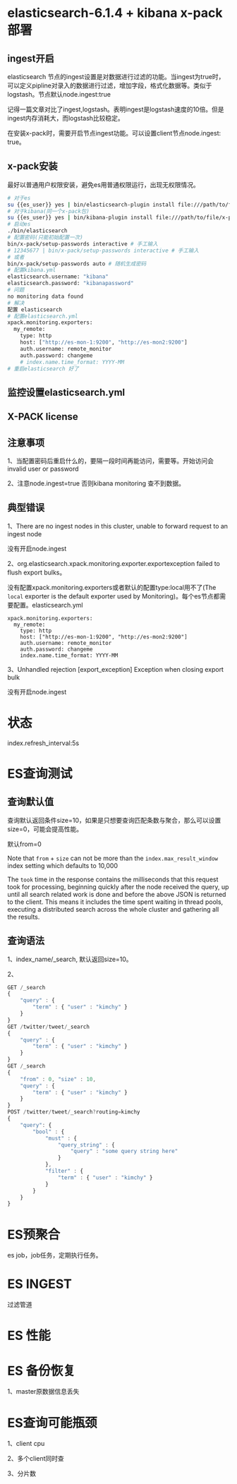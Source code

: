 # elasticsearch-6.1.4 + kibana x-pack部署

[x-pack安装]: https://www.elastic.co/guide/en/elasticsearch/reference/6.1/installing-xpack-es.html
[no monitoring data found]: https://discuss.elastic.co/t/no-monitoring-data-found-indexnotfoundexception/155431
[monitoring settings]: https://www.elastic.co/guide/en/elasticsearch/reference/5.5/monitoring-settings.html
[xpack monitoring settings]: https://www.elastic.co/guide/en/x-pack/5.5/monitoring-cluster.html#http-exporter-reference
[效果]: https://www.elastic.co/guide/en/kibana/6.1/elasticsearch-metrics.html
[interactive]: https://www.elastic.co/guide/en/elasticsearch/reference/6.1/installing-xpack-es.html
[kibana安装xpack]: https://www.elastic.co/guide/en/kibana/6.1/installing-xpack-kb.html
[auto|interactive]: https://www.elastic.co/guide/en/elasticsearch/reference/6.1/setup-passwords.html



## ingest开启

elasticsearch 节点的ingest设置是对数据进行过滤的功能。当ingest为true时，可以定义pipline对录入的数据进行过滤，增加字段，格式化数据等。类似于logstash。节点默认node.ingest:true

记得一篇文章对比了ingest,logstash。表明ingest是logstash速度的10倍。但是ingest内存消耗大，而logstash比较稳定。

在安装x-pack时，需要开启节点ingest功能。可以设置client节点node.ingest: true。

## x-pack安装

最好以普通用户权限安装，避免es用普通权限运行，出现无权限情况。

```bash
# 对于es
su {{es_user}} yes | bin/elasticsearch-plugin install file:///path/to/file/x-pack-6.1.4.zip
# 对于kibana(同一个x-pack包)
su {{es_user}} yes | bin/kibana-plugin install file:///path/to/file/x-pack-6.1.4.zip
# 启动es
./bin/elasticsearch
# 配置密码(只能初始配置一次)
bin/x-pack/setup-passwords interactive # 手工输入
# 12345677 | bin/x-pack/setup-passwords interactive # 手工输入
# 或者
bin/x-pack/setup-passwords auto # 随机生成密码
# 配置kibana.yml
elasticsearch.username: "kibana"
elasticsearch.password: "kibanapassword"
# 问题
no monitoring data found
# 解决
配置 elasticsearch
# 配置elasticsearch.yml
xpack.monitoring.exporters:
  my_remote:
    type: http
    host: ["http://es-mon-1:9200", "http://es-mon2:9200"] 
    auth.username: remote_monitor 
    auth.password: changeme
    # index.name.time_format: YYYY-MM
# 重启elasticsearch 好了
```

## 监控设置elasticsearch.yml

[config索引]: https://www.elastic.co/guide/en/elasticsearch/reference/6.1/config-monitoring-indices.html
[监控设置]: https://www.elastic.co/guide/en/elasticsearch/reference/6.1/monitoring-settings.html
[x-pack特性设置]: https://www.elastic.co/guide/en/elasticsearch/reference/6.1/settings-xpack.html
[启动检查]: https://www.elastic.co/guide/en/elasticsearch/reference/6.1/bootstrap-checks.html

## X-PACK license

[settings]: https://www.elastic.co/guide/en/kibana/6.1/settings-xpack-kb.html



[x-pack]: https://www.elastic.co/guide/en/elasticsearch/reference/6.1/license-settings.html



## 注意事项

1、当配置密码后重启什么的，要隔一段时间再能访问，需要等。开始访问会invalid user or password

2、注意node.ingest=true 否则kibana monitoring 查不到数据。

## 典型错误

1、There are no ingest nodes in this cluster, unable to forward request to an ingest node

[问题解决]: https://elasticsearch.cn/question/1915

没有开启node.ingest

2、org.elasticsearch.xpack.monitoring.exporter.exportexception failed to flush export bulks。

没有配置xpack.monitoring.exporters或者默认的配置type:local用不了(The `local` exporter is the default exporter used by Monitoring)。每个es节点都需要配置。elasticsearch.yml

[exporter]: https://www.elastic.co/guide/en/elasticsearch/reference/6.1/monitoring-settings.html


```
xpack.monitoring.exporters:
  my_remote:
    type: http
    host: ["http://es-mon-1:9200", "http://es-mon2:9200"] 
    auth.username: remote_monitor 
    auth.password: changeme
    index.name.time_format: YYYY-MM
```

[xpack.monitoring配置]: https://www.elastic.co/guide/en/x-pack/5.5/monitoring-cluster.html#http-exporter-reference

3、Unhandled rejection [export_exception] Exception when closing export bulk

没有开启node.ingest



# 状态

index.refresh_interval:5s

# ES查询测试

## 查询默认值

[query]: https://www.elastic.co/guide/en/elasticsearch/reference/6.1/search-request-body.html
[from  to size]: https://www.elastic.co/guide/en/elasticsearch/reference/6.1/search-request-from-size.html

查询默认返回条件size=10，如果是只想要查询匹配条数与聚合，那么可以设置size=0，可能会提高性能。

默认from=0

Note that `from` + `size` can not be more than the `index.max_result_window` index setting which defaults to 10,000

The `took` time in the response contains the milliseconds that this request took for processing, beginning quickly after the node received the query, up until all search related work is done and before the above JSON is returned to the client. This means it includes the time spent waiting in thread pools, executing a distributed search across the whole cluster and gathering all the results.



## 查询语法

1、index_name/_search, 默认返回size=10。

2、

```js
GET /_search
{
    "query" : {
        "term" : { "user" : "kimchy" }
    }
}
GET /twitter/tweet/_search
{
    "query" : {
        "term" : { "user" : "kimchy" }
    }
}
GET /_search
{
    "from" : 0, "size" : 10,
    "query" : {
        "term" : { "user" : "kimchy" }
    }
}
POST /twitter/tweet/_search?routing=kimchy
{
    "query": {
        "bool" : {
            "must" : {
                "query_string" : {
                    "query" : "some query string here"
                }
            },
            "filter" : {
                "term" : { "user" : "kimchy" }
            }
        }
    }
}
```

# ES预聚合

es job，job任务，定期执行任务。

# ES INGEST

过滤管道



# ES 性能

[性能优化]: https://toutiao.io/posts/lkqldx/preview
[pb级数据分库分表]: https://elasticsearch.cn/article/6171





# ES 备份恢复

1、master原数据信息丢失



# ES查询可能瓶颈

1、client cpu

2、多个client同时查

3、分片数









